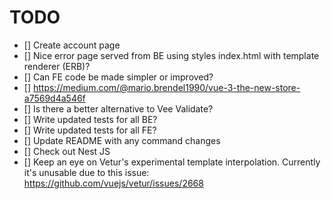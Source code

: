# TODO

- [] Create account page
- [] Nice error page served from BE using styles index.html with template renderer (ERB)?
- [] Can FE code be made simpler or improved?
- [] https://medium.com/@mario.brendel1990/vue-3-the-new-store-a7569d4a546f
- [] Is there a better alternative to Vee Validate?
- [] Write updated tests for all BE?
- [] Write updated tests for all FE?
- [] Update README with any command changes
- [] Check out Nest JS
- [] Keep an eye on Vetur's experimental template interpolation. Currently it's unusable due to this issue: https://github.com/vuejs/vetur/issues/2668
